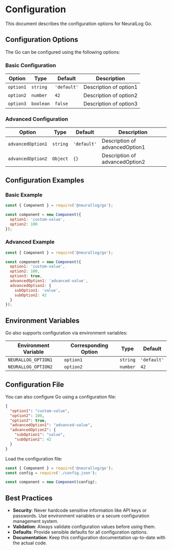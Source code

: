 # Configuration

This document describes the configuration options for NeuralLog Go.

## Configuration Options

The Go can be configured using the following options:

### Basic Configuration

| Option | Type | Default | Description |
|--------|------|---------|-------------|
| `option1` | `string` | `'default'` | Description of option1 |
| `option2` | `number` | `42` | Description of option2 |
| `option3` | `boolean` | `false` | Description of option3 |

### Advanced Configuration

| Option | Type | Default | Description |
|--------|------|---------|-------------|
| `advancedOption1` | `string` | `'default'` | Description of advancedOption1 |
| `advancedOption2` | `Object` | `{}` | Description of advancedOption2 |

## Configuration Examples

### Basic Example

```javascript
const { Component } = require('@neurallog/go');

const component = new Component({
  option1: 'custom-value',
  option2: 100
});
```

### Advanced Example

```javascript
const { Component } = require('@neurallog/go');

const component = new Component({
  option1: 'custom-value',
  option2: 100,
  option3: true,
  advancedOption1: 'advanced-value',
  advancedOption2: {
    subOption1: 'value',
    subOption2: 42
  }
});
```

## Environment Variables

Go also supports configuration via environment variables:

| Environment Variable | Corresponding Option | Type | Default |
|----------------------|----------------------|------|---------|
| `NEURALLOG_OPTION1` | `option1` | `string` | `'default'` |
| `NEURALLOG_OPTION2` | `option2` | `number` | `42` |

## Configuration File

You can also configure Go using a configuration file:

```json
{
  "option1": "custom-value",
  "option2": 100,
  "option3": true,
  "advancedOption1": "advanced-value",
  "advancedOption2": {
    "subOption1": "value",
    "subOption2": 42
  }
}
```

Load the configuration file:

```javascript
const { Component } = require('@neurallog/go');
const config = require('./config.json');

const component = new Component(config);
```

## Best Practices

- **Security**: Never hardcode sensitive information like API keys or passwords. Use environment variables or a secure configuration management system.
- **Validation**: Always validate configuration values before using them.
- **Defaults**: Provide sensible defaults for all configuration options.
- **Documentation**: Keep this configuration documentation up-to-date with the actual code.
